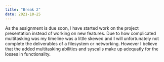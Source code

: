 ```yaml
---
title: "Break 2"
date: 2021-10-25
---
```


As the assignment is due soon, I have started work on the project presentation instead of working on new features. Due to how complicated multitasking was my timeline was a little skewed and I will unfortunately not complete the deliverables of a filesystem or networking. However I believe that the added multitasking abilities and syscalls make up adequatly for the losses in functionality.